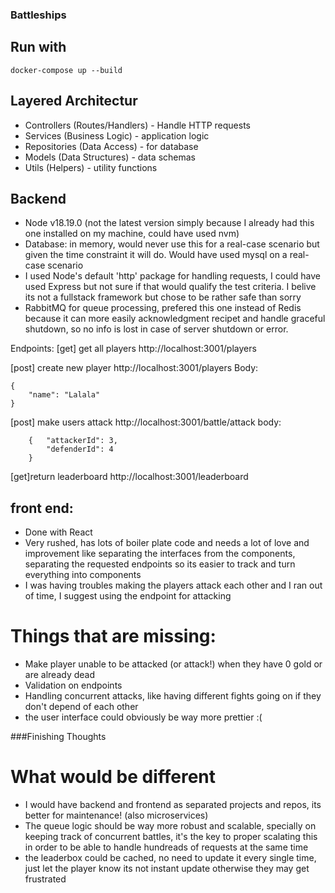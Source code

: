 ### Battleships

## Run with
```
docker-compose up --build
```

## Layered Architectur
- Controllers (Routes/Handlers) - Handle HTTP requests
- Services (Business Logic) -  application logic
- Repositories (Data Access) - for database
- Models (Data Structures) - data schemas 
- Utils (Helpers) -  utility functions

## Backend
- Node v18.19.0 (not the latest version simply because I already had this one installed on my machine, could have used nvm)
- Database: in memory, would never use this for a real-case scenario but given the time constraint it will do. Would have used mysql on a real-case scenario
- I used Node's default 'http' package for handling requests, I could have used Express but not sure if that would qualify the test criteria. I belive its not a fullstack framework but chose to be rather safe than sorry
- RabbitMQ for queue processing, prefered this one instead of Redis because it can more easily acknowledgment recipet and handle graceful shutdown, so no info is lost in case of server shutdown or error.


Endpoints:
[get] get all players
http://localhost:3001/players

[post] create new player
http://localhost:3001/players
Body:
```
{
    "name": "Lalala"
} 
```

[post] make users attack
http://localhost:3001/battle/attack
body:
```
    {   "attackerId": 3,
        "defenderId": 4
    }
```

[get]return leaderboard
http://localhost:3001/leaderboard

## front end:
- Done with React
- Very rushed, has lots of boiler plate code and needs a lot of love and improvement like separating the interfaces from the components, separating the requested endpoints so its easier to track and turn everything into components
- I was having troubles making the players attack each other and I ran out of time, I suggest using the endpoint for attacking


# Things that are missing:
- Make player unable to be attacked (or attack!) when they have 0 gold or are already dead
- Validation on endpoints
- Handling concurrent attacks, like having different fights going on if they don't depend of each other
- the user interface could obviously be way more prettier :( 
  


###Finishing Thoughts 
# What would be different
- I would have backend and frontend as separated projects and repos, its better for maintenance! (also microservices)
- The queue logic should be way more robust and scalable, specially on keeping track of concurrent battles, it's the key to proper scalating this in order to be able to handle hundreads of requests at the same time
- the leaderbox could be cached, no need to update it every single time, just let the player know its not instant update otherwise they may get frustrated

